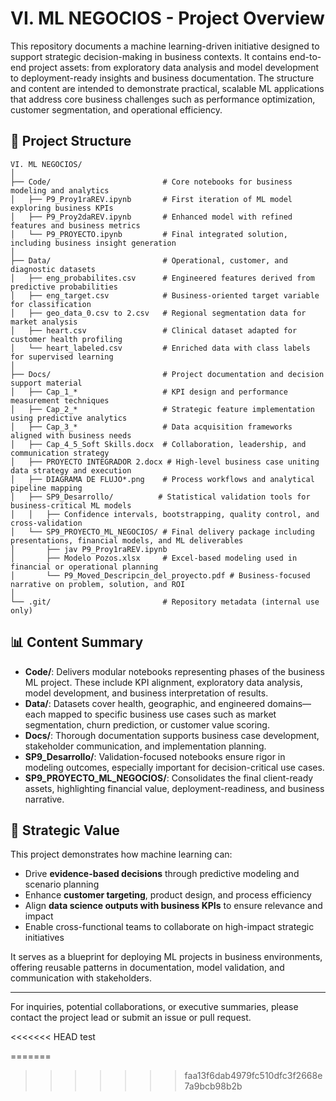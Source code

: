 # VI. ML NEGOCIOS - Project Overview

This repository documents a machine learning-driven initiative designed to support strategic decision-making in business contexts. It contains end-to-end project assets: from exploratory data analysis and model development to deployment-ready insights and business documentation. The structure and content are intended to demonstrate practical, scalable ML applications that address core business challenges such as performance optimization, customer segmentation, and operational efficiency.

## 📁 Project Structure

```
VI. ML NEGOCIOS/
│
├── Code/                         # Core notebooks for business modeling and analytics
│   ├── P9_Proy1raREV.ipynb       # First iteration of ML model exploring business KPIs
│   ├── P9_Proy2daREV.ipynb       # Enhanced model with refined features and business metrics
│   └── P9_PROYECTO.ipynb         # Final integrated solution, including business insight generation
│
├── Data/                         # Operational, customer, and diagnostic datasets
│   ├── eng_probabilites.csv      # Engineered features derived from predictive probabilities
│   ├── eng_target.csv            # Business-oriented target variable for classification
│   ├── geo_data_0.csv to 2.csv   # Regional segmentation data for market analysis
│   ├── heart.csv                 # Clinical dataset adapted for customer health profiling
│   └── heart_labeled.csv         # Enriched data with class labels for supervised learning
│
├── Docs/                         # Project documentation and decision support material
│   ├── Cap_1_*                   # KPI design and performance measurement techniques
│   ├── Cap_2_*                   # Strategic feature implementation using predictive analytics
│   ├── Cap_3_*                   # Data acquisition frameworks aligned with business needs
│   ├── Cap_4_5_Soft Skills.docx  # Collaboration, leadership, and communication strategy
│   ├── PROYECTO INTEGRADOR 2.docx # High-level business case uniting data strategy and execution
│   ├── DIAGRAMA DE FLUJO*.png    # Process workflows and analytical pipeline mapping
│   ├── SP9_Desarrollo/          # Statistical validation tools for business-critical ML models
│   │   ├── Confidence intervals, bootstrapping, quality control, and cross-validation
│   └── SP9_PROYECTO_ML_NEGOCIOS/ # Final delivery package including presentations, financial models, and ML deliverables
│       ├── jav P9_Proy1raREV.ipynb
│       ├── Modelo Pozos.xlsx     # Excel-based modeling used in financial or operational planning
│       └── P9_Moved_Descripcin_del_proyecto.pdf # Business-focused narrative on problem, solution, and ROI
│
└── .git/                         # Repository metadata (internal use only)
```

## 📊 Content Summary
- **Code/**: Delivers modular notebooks representing phases of the business ML project. These include KPI alignment, exploratory data analysis, model development, and business interpretation of results.
- **Data/**: Datasets cover health, geographic, and engineered domains—each mapped to specific business use cases such as market segmentation, churn prediction, or customer value scoring.
- **Docs/**: Thorough documentation supports business case development, stakeholder communication, and implementation planning.
- **SP9_Desarrollo/**: Validation-focused notebooks ensure rigor in modeling outcomes, especially important for decision-critical use cases.
- **SP9_PROYECTO_ML_NEGOCIOS/**: Consolidates the final client-ready assets, highlighting financial value, deployment-readiness, and business narrative.

## 💼 Strategic Value
This project demonstrates how machine learning can:
- Drive **evidence-based decisions** through predictive modeling and scenario planning
- Enhance **customer targeting**, product design, and process efficiency
- Align **data science outputs with business KPIs** to ensure relevance and impact
- Enable cross-functional teams to collaborate on high-impact strategic initiatives

It serves as a blueprint for deploying ML projects in business environments, offering reusable patterns in documentation, model validation, and communication with stakeholders.

---

For inquiries, potential collaborations, or executive summaries, please contact the project lead or submit an issue or pull request.

<<<<<<< HEAD
test 

=======
>>>>>>> faa13f6dab4979fc510dfc3f2668e7a9bcb98b2b
